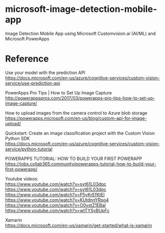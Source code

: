# microsoft-image-detection-mobile-app
Image Detection Mobile App using Microsoft Customvision.ai (AI/ML) and Microsoft PowerApps




# Reference

Use your model with the prediction API<BR>
https://docs.microsoft.com/en-us/azure/cognitive-services/custom-vision-service/use-prediction-api<BR>

PowerApps Pro Tips | How to Set Up Image Capture<BR>
http://powerappspros.com/2017/03/powerapps-pro-tips-how-to-set-up-image-capture/<BR>

How to upload images from the camera control to Azure blob storage<BR>
https://powerapps.microsoft.com/en-us/blog/custom-api-for-image-upload/<BR>

Quickstart: Create an image classification project with the Custom Vision Python SDK<BR>
https://docs.microsoft.com/en-us/azure/cognitive-services/custom-vision-service/python-tutorial<BR>

POWERAPPS TUTORIAL: HOW TO BUILD YOUR FIRST POWERAPP<BR>
https://jobs.collab365.community/powerapps-tutorial-how-to-build-your-first-powerapp/<BR>

Youtube videos:<BR>
https://www.youtube.com/watch?v=syt61L03dpc<BR>
https://www.youtube.com/watch?v=syt61L03dpc<BR>
https://www.youtube.com/watch?v=P5yKrEfKtEI<BR>
https://www.youtube.com/watch?v=KUtdnnYRpo4<BR>
https://www.youtube.com/watch?v=O0vstZ1EBaI<BR>
https://www.youtube.com/watch?v=wtTYSyBUpFc<BR>

Xamarin<BR>
https://docs.microsoft.com/en-us/xamarin/get-started/what-is-xamarin<BR>

